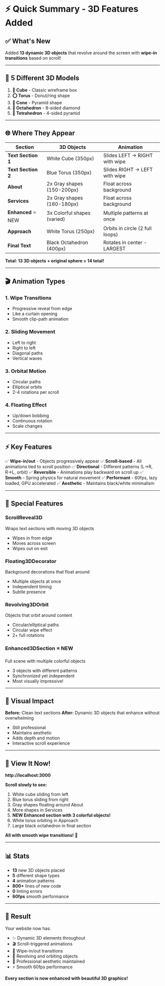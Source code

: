 # ⚡ Quick Summary - 3D Features Added

## ✅ What's New

Added **13 dynamic 3D objects** that revolve around the screen with **wipe-in transitions** based on scroll!

---

## 🎨 5 Different 3D Models

1. **🔲 Cube** - Classic wireframe box
2. **⭕ Torus** - Donut/ring shape  
3. **🔺 Cone** - Pyramid shape
4. **🔶 Octahedron** - 8-sided diamond
5. **🔷 Tetrahedron** - 4-sided pyramid

---

## 🌐 Where They Appear

| Section | 3D Objects | Animation |
|---------|-----------|-----------|
| **Text Section 1** | White Cube (350px) | Slides LEFT → RIGHT with wipe |
| **Text Section 2** | Blue Torus (350px) | Slides RIGHT → LEFT with wipe |
| **About** | 2x Gray shapes (150-200px) | Float across background |
| **Services** | 2x Gray shapes (160-180px) | Float across background |
| **Enhanced** ⭐ NEW | 3x Colorful shapes (varied) | Multiple patterns at once |
| **Approach** | White Torus (250px) | Orbits in circle (2 full loops) |
| **Final Text** | Black Octahedron (400px) | Rotates in center - LARGEST |

**Total: 13 3D objects + original sphere = 14 total!**

---

## 🎬 Animation Types

### 1. **Wipe Transitions** 
- Progressive reveal from edge
- Like a curtain opening
- Smooth clip-path animation

### 2. **Sliding Movement**
- Left to right
- Right to left
- Diagonal paths
- Vertical waves

### 3. **Orbital Motion**
- Circular paths
- Elliptical orbits
- 2-4 rotations per scroll

### 4. **Floating Effect**
- Up/down bobbing
- Continuous rotation
- Scale changes

---

## ⚡ Key Features

✅ **Wipe-in/out** - Objects progressively appear
✅ **Scroll-based** - All animations tied to scroll position
✅ **Directional** - Different patterns (L→R, R→L, orbit)
✅ **Reversible** - Animations play backward on scroll up
✅ **Smooth** - Spring physics for natural movement
✅ **Performant** - 60fps, lazy loaded, GPU accelerated
✅ **Aesthetic** - Maintains black/white minimalism

---

## 🎯 Special Features

### **ScrollReveal3D**
Wraps text sections with moving 3D objects
- Wipes in from edge
- Moves across screen
- Wipes out on exit

### **Floating3DDecorator**  
Background decorations that float around
- Multiple objects at once
- Independent timing
- Subtle presence

### **Revolving3DOrbit**
Objects that orbit around content
- Circular/elliptical paths
- Circular wipe effect
- 2+ full rotations

### **Enhanced3DSection** ⭐ NEW
Full scene with multiple colorful objects
- 3 objects with different patterns
- Synchronized yet independent
- Most visually impressive!

---

## 🎨 Visual Impact

**Before:** Clean text sections
**After:** Dynamic 3D objects that enhance without overwhelming

- Still professional
- Maintains aesthetic
- Adds depth and motion
- Interactive scroll experience

---

## 🚀 View It Now!

**http://localhost:3000**

**Scroll slowly to see:**
1. White cube sliding from left
2. Blue torus sliding from right
3. Gray shapes floating around About
4. More shapes in Services
5. **NEW Enhanced section with 3 colorful objects!**
6. White torus orbiting in Approach
7. Large black octahedron in final section

**All with smooth wipe transitions!** 🎨

---

## 📊 Stats

- **13** new 3D objects placed
- **5** different shape types
- **4** animation patterns
- **800+** lines of new code
- **0** linting errors
- **60fps** smooth performance

---

## 🎉 Result

Your website now has:
- ✨ Dynamic 3D elements throughout
- 🎬 Scroll-triggered animations
- 🌊 Wipe-in/out transitions
- 🔄 Revolving and orbiting objects
- 🎨 Professional aesthetic maintained
- ⚡ Smooth 60fps performance

**Every section is now enhanced with beautiful 3D graphics!**

